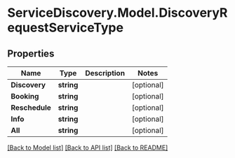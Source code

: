 # ServiceDiscovery.Model.DiscoveryRequestServiceType
## Properties

Name | Type | Description | Notes
------------ | ------------- | ------------- | -------------
**Discovery** | **string** |  | [optional] 
**Booking** | **string** |  | [optional] 
**Reschedule** | **string** |  | [optional] 
**Info** | **string** |  | [optional] 
**All** | **string** |  | [optional] 

[[Back to Model list]](../README.md#documentation-for-models) [[Back to API list]](../README.md#documentation-for-api-endpoints) [[Back to README]](../README.md)

